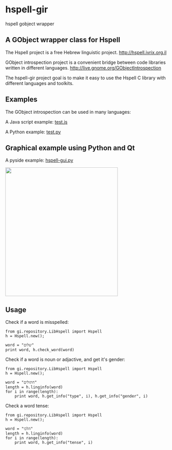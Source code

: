 hspell-gir
==========

hspell gobject wrapper

A GObject wrapper class for Hspell
----------------------------------

The Hspell project is a free Hebrew linguistic project. http://hspell.ivrix.org.il

GObject introspection project is a convenient bridge between code libraries written in different languages. http://live.gnome.org/GObjectIntrospection

The hspell-gir project goal is to make it easy to use the Hspell C library with different languages and toolkits.

Examples
--------
The GObject introspection can be used in many languages:

A Java script example:
[test.js](http://code.google.com/p/hspell-gir/source/browse/examples/test.js) 

A Python example:
[test.py](http://code.google.com/p/hspell-gir/source/browse/examples/test.py) 

Graphical example using Python and Qt
-------------------------------------

A pyside example:
[hspell-gui.py](http://code.google.com/p/hspell-gir/source/browse/examples/hspell-gui/hspell-gui.py)

<img src="http://hspell-gir.googlecode.com/hg/examples/images/hspell.png" width="350" height="400" >

Usage
-----

Check if a word is misspelled: 

    from gi.repository.LibHspell import Hspell
    h = Hspell.new();
    
    word = "שלום"
    print word, h.check_word(word)


Check if a word is noun or adjactive, and get it's gender: 

    from gi.repository.LibHspell import Hspell
    h = Hspell.new();
    
    word = "חתולים"
    length = h.linginfo(word)
    for i in range(length):
        print word, h.get_info("type", i), h.get_info("gender", i)


Check a word tense: 

    from gi.repository.LibHspell import Hspell
    h = Hspell.new();
    
    word = "הלכו"
    length = h.linginfo(word)
    for i in range(length):
        print word, h.get_info("tense", i)

